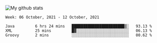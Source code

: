 ![My github stats](https://github-readme-stats.vercel.app/api?username=romvoid95&theme=gruvbox&include_all_commits=true&show_icons=true")

<!--START_SECTION:waka-->
```text
Week: 06 October, 2021 - 12 October, 2021

Java         6 hrs 24 mins   ███████████████████████▒░   93.13 % 
XML          25 mins         █▓░░░░░░░░░░░░░░░░░░░░░░░   06.13 % 
Groovy       2 mins          ░░░░░░░░░░░░░░░░░░░░░░░░░   00.62 % 
```
<!--END_SECTION:waka-->
